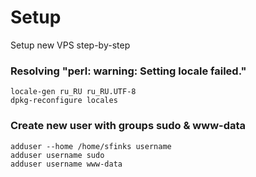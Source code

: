 # Setup
Setup new VPS step-by-step

### Resolving "perl: warning: Setting locale failed."
```shell
locale-gen ru_RU ru_RU.UTF-8
dpkg-reconfigure locales
```

### Create new user with groups sudo & www-data
```shell
adduser --home /home/sfinks username
adduser username sudo
adduser username www-data
```

